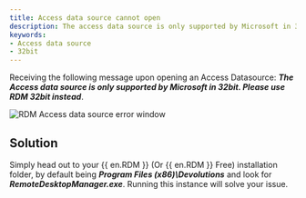 ```yaml
---
title: Access data source cannot open
description: The access data source is only supported by Microsoft in 32bit. Please use RDM 32bit instead.
keywords:
- Access data source
- 32bit
---
```

Receiving the following message upon opening an Access Datasource: ***The Access data source is only supported by Microsoft in 32bit. Please use RDM 32bit instead***.

![RDM Access data source error window](https://webdevolutions.azureedge.net/docs/en/kb/KB2002.png) 

## Solution 
Simply head out to your {{ en.RDM }} (Or {{ en.RDM }} Free) installation folder, by default being ***Program Files (x86)\Devolutions*** and look for ***RemoteDesktopManager.exe***. Running this instance will solve your issue.

